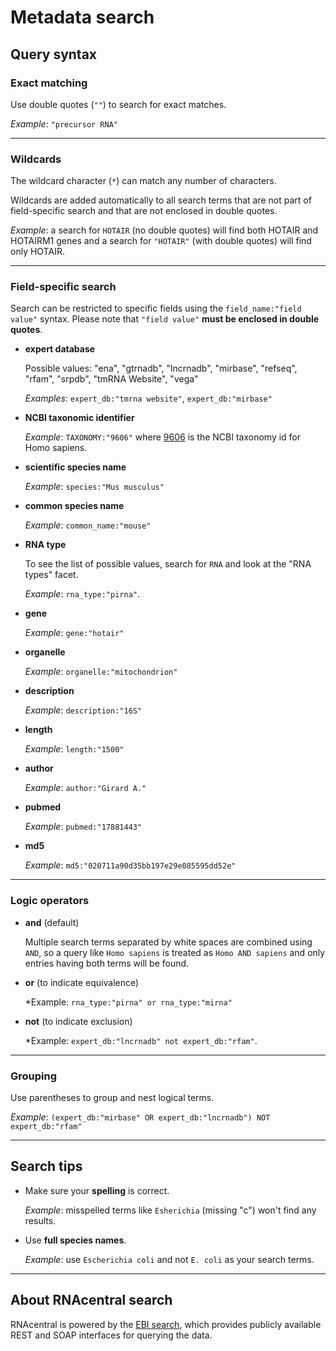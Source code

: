 
<h1><i class="fa fa-info-circle"></i> Metadata search</h1>

## Query syntax

### Exact matching

Use double quotes (`""`) to search for exact matches.

*Example*: `"precursor RNA"`

---

### Wildcards

The wildcard character (`*`) can match any number of characters.

Wildcards are added automatically to all search terms that are not part of field-specific
search and that are not enclosed in double quotes.

*Example*: a search for `HOTAIR` (no double quotes) will find both HOTAIR and HOTAIRM1 genes
and a search for `"HOTAIR"` (with double quotes) will find only HOTAIR.

---

### Field-specific search

Search can be restricted to specific fields using the `field_name:"field value"` syntax.
Please note that `"field value"` **must be enclosed in double quotes**.

* **expert database**

	Possible values: "ena", "gtrnadb", "lncrnadb", "mirbase", "refseq", "rfam", "srpdb", "tmRNA Website", "vega"

	*Examples*: `expert_db:"tmrna website"`, `expert_db:"mirbase"`

* **NCBI taxonomic identifier**

	*Example*: `TAXONOMY:"9606"` where [9606](http://www.ncbi.nlm.nih.gov/Taxonomy/Browser/wwwtax.cgi?id=9606) is the NCBI taxonomy id for Homo sapiens.

* **scientific species name**

	*Example*: `species:"Mus musculus"`

* **common species name**

	*Example*: `common_name:"mouse"`

* **RNA type**

	To see the list of possible values, search for `RNA` and look at the "RNA types" facet.

	*Example*: `rna_type:"pirna"`.

* **gene**

	*Example*: `gene:"hotair"`

* **organelle**

	*Example*: `organelle:"mitochondrion"`

* **description**

	*Example*: `description:"16S"`

* **length**

	*Example*: `length:"1500"`

* **author**

	*Example*: `author:"Girard A."`

* **pubmed**

	*Example*: `pubmed:"17881443"`

* **md5**

	*Example*: `md5:"020711a90d35bb197e29e085595dd52e"`

---

### Logic operators

* **and** (default)

	Multiple search terms separated by white spaces are combined using `AND`,
	so a query like `Homo sapiens` is treated as `Homo AND sapiens` and only entries having both terms will be found.

* **or** (to indicate equivalence)

	*Example: `rna_type:"pirna" or rna_type:"mirna"`

* **not** (to indicate exclusion)

	*Example: `expert_db:"lncrnadb" not expert_db:"rfam"`.

---

### Grouping

Use parentheses to group and nest logical terms.

*Example*: `(expert_db:"mirbase" OR expert_db:"lncrnadb") NOT expert_db:"rfam"`

---

## Search tips

* Make sure your **spelling** is correct.

    *Example*: misspelled terms like `Esherichia` (missing "c") won't find any results.

* Use **full species names**.

    *Example*: use `Escherichia coli` and not `E. coli` as your search terms.

---

## About RNAcentral search

RNAcentral is powered by the [EBI search](http://www.ebi.ac.uk/ebisearch/),
which provides publicly available REST and SOAP interfaces for querying the data.
